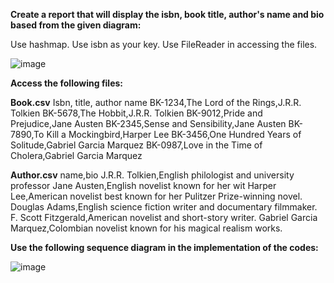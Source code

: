 **Create a report that will display the isbn, book title, author's name and bio based from the given diagram:**

Use hashmap.  Use isbn as your key. Use FileReader in accessing the files.

![image](https://github.com/ArenJohnD/LabExerciseHashMap/assets/152838648/561f578a-e75e-47cb-aafa-38a1798d47e3)

**Access the following files:**

**Book.csv**
Isbn, title, author name
BK-1234,The Lord of the Rings,J.R.R. Tolkien
BK-5678,The Hobbit,J.R.R. Tolkien
BK-9012,Pride and Prejudice,Jane Austen
BK-2345,Sense and Sensibility,Jane Austen
BK-7890,To Kill a Mockingbird,Harper Lee
BK-3456,One Hundred Years of Solitude,Gabriel Garcia Marquez
BK-0987,Love in the Time of Cholera,Gabriel Garcia Marquez

**Author.csv**
name,bio
J.R.R. Tolkien,English philologist and university professor
Jane Austen,English novelist known for her wit
Harper Lee,American novelist best known for her Pulitzer Prize-winning novel.
Douglas Adams,English science fiction writer and documentary filmmaker. 
F. Scott Fitzgerald,American novelist and short-story writer.
Gabriel Garcia Marquez,Colombian novelist known for his magical realism works.

**Use the following sequence diagram in the implementation of the codes:**

![image](https://github.com/ArenJohnD/LabExerciseHashMap/assets/152838648/28c19dd9-eda9-4ca0-8ba7-ebc9979710ac)
